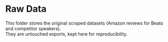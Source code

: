 # Raw Data

This folder stores the original scraped datasets (Amazon reviews for Beats and competitor speakers).  
They are untouched exports, kept here for reproducibility.  
